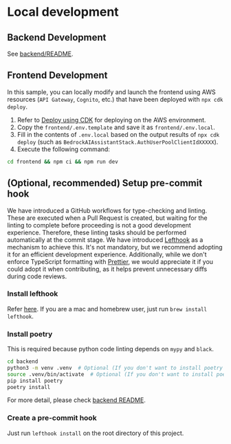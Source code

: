 # Local development

## Backend Development

See [backend/README](../backend/README.md).

## Frontend Development

In this sample, you can locally modify and launch the frontend using AWS resources (`API Gateway`, `Cognito`, etc.) that have been deployed with `npx cdk deploy`.

1. Refer to [Deploy using CDK](../README.md#deploy-using-cdk) for deploying on the AWS environment.
2. Copy the `frontend/.env.template` and save it as `frontend/.env.local`.
3. Fill in the contents of `.env.local` based on the output results of `npx cdk deploy` (such as `BedrockAIAssistantStack.AuthUserPoolClientIdXXXXX`).
4. Execute the following command:

```zsh
cd frontend && npm ci && npm run dev
```

## (Optional, recommended) Setup pre-commit hook

We have introduced a GitHub workflows for type-checking and linting. These are executed when a Pull Request is created, but waiting for the linting to complete before proceeding is not a good development experience. Therefore, these linting tasks should be performed automatically at the commit stage. We have introduced [Lefthook](https://github.com/evilmartians/lefthook?tab=readme-ov-file#install) as a mechanism to achieve this. It's not mandatory, but we recommend adopting it for an efficient development experience. Additionally, while we don't enforce TypeScript formatting with [Prettier](https://prettier.io/), we would appreciate it if you could adopt it when contributing, as it helps prevent unnecessary diffs during code reviews.

### Install lefthook

Refer [here](https://github.com/evilmartians/lefthook#install). If you are a mac and homebrew user, just run `brew install lefthook`.

### Install poetry

This is required because python code linting depends on `mypy` and `black`.

```sh
cd backend
python3 -m venv .venv  # Optional (If you don't want to install poetry on your env)
source .venv/bin/activate  # Optional (If you don't want to install poetry on your env)
pip install poetry
poetry install
```

For more detail, please check [backend README](../backend/README.md).

### Create a pre-commit hook

Just run `lefthook install` on the root directory of this project.
